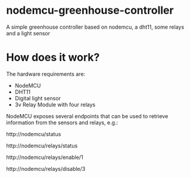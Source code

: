 # nodemcu-greenhouse-controller
A simple greenhouse controller based on nodemcu, a dht11, some relays and a light sensor


# How does it work?

The hardware requirements are:
- NodeMCU
- DHT11
- Digital light sensor
- 3v Relay Module with four relays


NodeMCU exposes several endpoints that can be used to retrieve information from the sensors and relays, e.g.: 

http://nodemcu/status

http://nodemcu/relays/status

http://nodemcu/relays/enable/1

http://nodemcu/relays/disable/3



